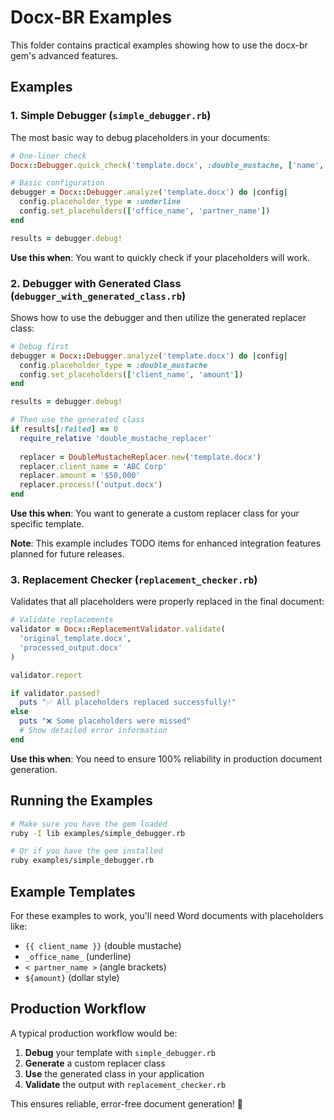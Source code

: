 # Docx-BR Examples

This folder contains practical examples showing how to use the docx-br gem's advanced features.

## Examples

### 1. Simple Debugger (`simple_debugger.rb`)

The most basic way to debug placeholders in your documents:

```ruby
# One-liner check
Docx::Debugger.quick_check('template.docx', :double_mustache, ['name', 'date'])

# Basic configuration
debugger = Docx::Debugger.analyze('template.docx') do |config|
  config.placeholder_type = :underline
  config.set_placeholders(['office_name', 'partner_name'])
end

results = debugger.debug!
```

**Use this when**: You want to quickly check if your placeholders will work.

### 2. Debugger with Generated Class (`debugger_with_generated_class.rb`)

Shows how to use the debugger and then utilize the generated replacer class:

```ruby
# Debug first
debugger = Docx::Debugger.analyze('template.docx') do |config|
  config.placeholder_type = :double_mustache
  config.set_placeholders(['client_name', 'amount'])
end

results = debugger.debug!

# Then use the generated class
if results[:failed] == 0
  require_relative 'double_mustache_replacer'
  
  replacer = DoubleMustacheReplacer.new('template.docx')
  replacer.client_name = 'ABC Corp'
  replacer.amount = '$50,000'
  replacer.process!('output.docx')
end
```

**Use this when**: You want to generate a custom replacer class for your specific template.

**Note**: This example includes TODO items for enhanced integration features planned for future releases.

### 3. Replacement Checker (`replacement_checker.rb`)

Validates that all placeholders were properly replaced in the final document:

```ruby
# Validate replacements
validator = Docx::ReplacementValidator.validate(
  'original_template.docx',
  'processed_output.docx'
)

validator.report

if validator.passed?
  puts "✅ All placeholders replaced successfully!"
else
  puts "❌ Some placeholders were missed"
  # Show detailed error information
end
```

**Use this when**: You need to ensure 100% reliability in production document generation.

## Running the Examples

```bash
# Make sure you have the gem loaded
ruby -I lib examples/simple_debugger.rb

# Or if you have the gem installed
ruby examples/simple_debugger.rb
```

## Example Templates

For these examples to work, you'll need Word documents with placeholders like:

- `{{ client_name }}` (double mustache)
- `_office_name_` (underline)
- `< partner_name >` (angle brackets)
- `${amount}` (dollar style)

## Production Workflow

A typical production workflow would be:

1. **Debug** your template with `simple_debugger.rb`
2. **Generate** a custom replacer class 
3. **Use** the generated class in your application
4. **Validate** the output with `replacement_checker.rb`

This ensures reliable, error-free document generation! 🚀